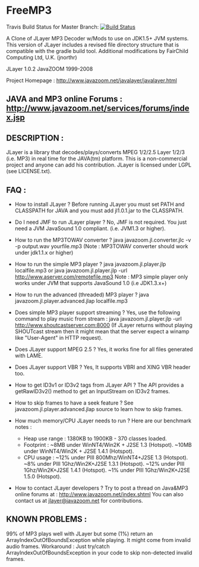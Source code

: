 FreeMP3
=======
Travis Build Status for Master Branch: [![Build Status](https://travis-ci.org/jnorthr/FreeMP3.svg?branch=master)](https://travis-ci.org/jnorthr/FreeMP3)

A Clone of JLayer MP3 Decoder w/Mods to use on JDK1.5+ JVM systems. This version of JLayer includes a revised file directory structure that is compatible with the gradle build tool. Additional modifications by FairChild Computing Ltd, U.K. (jnorthr)

 JLayer 1.0.2
 JavaZOOM 1999-2008

 Project Homepage :
   http://www.javazoom.net/javalayer/javalayer.html 

 JAVA and MP3 online Forums :
   http://www.javazoom.net/services/forums/index.jsp
-----------------------------------------------------

DESCRIPTION :
-----------
JLayer is a library that decodes/plays/converts MPEG 1/2/2.5 Layer 1/2/3
(i.e. MP3) in real time for the JAVA(tm) platform. This is a non-commercial project 
and anyone can add his contribution. JLayer is licensed under LGPL (see LICENSE.txt).


FAQ : 
---

- How to install JLayer ?
  Before running JLayer you must set PATH and CLASSPATH for JAVA
  and you must add jl1.0.1.jar to the CLASSPATH.

- Do I need JMF to run JLayer player ?
  No, JMF is not required. You just need a JVM JavaSound 1.0 compliant.
  (i.e. JVM1.3 or higher).

- How to run the MP3TOWAV converter ?
  java javazoom.jl.converter.jlc -v -p output.wav yourfile.mp3
  (Note : MP3TOWAV converter should work under jdk1.1.x or higher)

- How to run the simple MP3 player ?
  java javazoom.jl.player.jlp localfile.mp3
   or
  java javazoom.jl.player.jlp -url http://www.aserver.com/remotefile.mp3
  Note : MP3 simple player only works under JVM that supports JavaSound 1.0 (i.e JDK1.3.x+)

- How to run the advanced (threaded) MP3 player ?
  java javazoom.jl.player.advanced.jlap localfile.mp3

- Does simple MP3 player support streaming ?
  Yes, use the following command to play music from stream :
  java javazoom.jl.player.jlp -url http://www.shoutcastserver.com:8000
  (If JLayer returns without playing SHOUTcast stream then it might mean 
   that the server expect a winamp like "User-Agent" in HTTP request).

- Does JLayer support MPEG 2.5 ?
  Yes, it works fine for all files generated with LAME.

- Does JLayer support VBR ?
  Yes, It supports VBRI and XING VBR header too. 

- How to get ID3v1 or ID3v2 tags from JLayer API ?
  The API provides a getRawID3v2() method to get an InputStream on ID3v2 frames.

- How to skip frames to have a seek feature ?
  See javazoom.jl.player.advanced.jlap source to learn how to skip frames.

- How much memory/CPU JLayer needs to run ?
  Here are our benchmark notes :
    - Heap use range : 1380KB to 1900KB - 370 classes loaded. 
    - Footprint : ~8MB under WinNT4/Win2K + J2SE 1.3 (Hotspot).
                  ~10MB under WinNT4/Win2K + J2SE 1.4.1 (Hotspot).
    - CPU usage : ~12% under PIII 800Mhz/WinNT4+J2SE 1.3 (Hotspot).
                  ~8% under PIII 1Ghz/Win2K+J2SE 1.3.1 (Hotspot).
                  ~12% under PIII 1Ghz/Win2K+J2SE 1.4.1 (Hotspot).
                  ~1% under PIII 1Ghz/Win2K+J2SE 1.5.0 (Hotspot).

- How to contact JLayer developers ?
  Try to post a thread on Java&MP3 online forums at :
  http://www.javazoom.net/index.shtml
  You can also contact us at jlayer@javazoom.net for contributions.
 

KNOWN PROBLEMS :
--------------
99% of MP3 plays well with JLayer but some (1%) return an ArrayIndexOutOfBoundsException 
while playing. It might come from invalid audio frames. 
Workaround : Just try/catch ArrayIndexOutOfBoundsException in your code to skip non-detected invalid frames.
